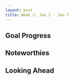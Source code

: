 ```yaml
---
layout: post
title: Week 1: Jan 1 - Jan 7
---
```


## Goal Progress


## Noteworthies


## Looking Ahead
